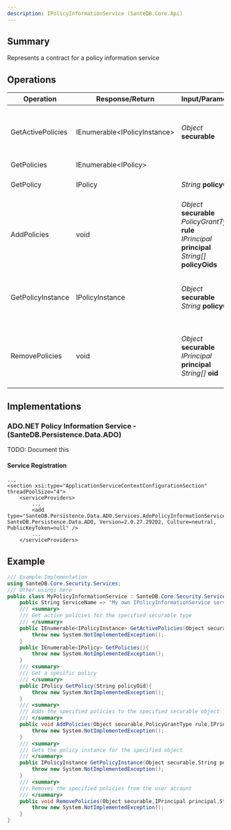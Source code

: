 ```yaml
---
description: IPolicyInformationService (SanteDB.Core.Api)
---
```


## Summary
Represents a contract for a policy information service

## Operations

|Operation|Response/Return|Input/Parameter|Description|
|-|-|-|-|
|GetActivePolicies|IEnumerable&lt;IPolicyInstance>|*Object* **securable**|Get active policies for the specified securable type|
|GetPolicies|IEnumerable&lt;IPolicy>||TODO|
|GetPolicy|IPolicy|*String* **policyOid**|Get a specific policy|
|AddPolicies|void|*Object* **securable**<br/>*PolicyGrantType* **rule**<br/>*IPrincipal* **principal**<br/>*String[]* **policyOids**|Adds the specified policies to the specified securable object|
|GetPolicyInstance|IPolicyInstance|*Object* **securable**<br/>*String* **policyOid**|Gets the policy instance for the specified object|
|RemovePolicies|void|*Object* **securable**<br/>*IPrincipal* **principal**<br/>*String[]* **oid**|Removes the specified policies from the user account|

## Implementations


### ADO.NET Policy Information Service - (SanteDB.Persistence.Data.ADO)
TODO: Document this

#### Service Registration
```markup
...
<section xsi:type="ApplicationServiceContextConfigurationSection" threadPoolSize="4">
	<serviceProviders>
		...
		<add type="SanteDB.Persistence.Data.ADO.Services.AdoPolicyInformationService, SanteDB.Persistence.Data.ADO, Version=2.0.27.29202, Culture=neutral, PublicKeyToken=null" />
		...
	</serviceProviders>
```
## Example
```csharp
/// Example Implementation
using SanteDB.Core.Security.Services;
/// Other usings here
public class MyPolicyInformationService : SanteDB.Core.Security.Services.IPolicyInformationService { 
	public String ServiceName => "My own IPolicyInformationService service";
	/// <summary>
	/// Get active policies for the specified securable type
	/// </summary>
	public IEnumerable<IPolicyInstance> GetActivePolicies(Object securable){
		throw new System.NotImplementedException();
	}
	public IEnumerable<IPolicy> GetPolicies(){
		throw new System.NotImplementedException();
	}
	/// <summary>
	/// Get a specific policy
	/// </summary>
	public IPolicy GetPolicy(String policyOid){
		throw new System.NotImplementedException();
	}
	/// <summary>
	/// Adds the specified policies to the specified securable object
	/// </summary>
	public void AddPolicies(Object securable,PolicyGrantType rule,IPrincipal principal,String[] policyOids){
		throw new System.NotImplementedException();
	}
	/// <summary>
	/// Gets the policy instance for the specified object
	/// </summary>
	public IPolicyInstance GetPolicyInstance(Object securable,String policyOid){
		throw new System.NotImplementedException();
	}
	/// <summary>
	/// Removes the specified policies from the user account
	/// </summary>
	public void RemovePolicies(Object securable,IPrincipal principal,String[] oid){
		throw new System.NotImplementedException();
	}
}
```
